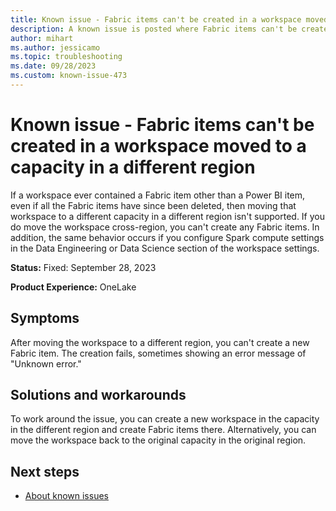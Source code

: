```yaml
---
title: Known issue - Fabric items can't be created in a workspace moved to a capacity in a different region
description: A known issue is posted where Fabric items can't be created in a workspace moved to a capacity in a different region
author: mihart
ms.author: jessicamo
ms.topic: troubleshooting 
ms.date: 09/28/2023
ms.custom: known-issue-473
---
```


# Known issue - Fabric items can't be created in a workspace moved to a capacity in a different region

If a workspace ever contained a Fabric item other than a Power BI item, even if all the Fabric items have since been deleted, then moving that workspace to a different capacity in a different region isn't supported.  If you do move the workspace cross-region, you can't create any Fabric items. In addition, the same behavior occurs if you configure Spark compute settings in the Data Engineering or Data Science section of the workspace settings.

**Status:** Fixed: September 28, 2023

**Product Experience:** OneLake

## Symptoms

After moving the workspace to a different region, you can't create a new Fabric item.  The creation fails, sometimes showing an error message of "Unknown error."

## Solutions and workarounds

To work around the issue, you can create a new workspace in the capacity in the different region and create Fabric items there. Alternatively, you can move the workspace back to the original capacity in the original region.

## Next steps

- [About known issues](https://support.fabric.microsoft.com/known-issues)
